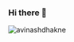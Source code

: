 ### Hi there 👋
<p align="left"> <img src="https://komarev.com/ghpvc/?username=avinashdhakne&label=Profile%20views&color=0e75b6&style=flat" alt="avinashdhakne" /> </p>

<!-- </p> <br>

<p align="center">&nbsp;<img src="https://github-readme-stats.vercel.app/api?username=avinashdhakne" width="58%" height="100%">  
  
</p>
 -->
<!--
**avinashdhakne/avinashdhakne** is a ✨ _special_ ✨ repository because its `README.md` (this file) appears on your GitHub profile.

Here are some ideas to get you started:

- 🔭 I’m currently working on ...
- 🌱 I’m currently learning ...
- 👯 I’m looking to collaborate on ...
- 🤔 I’m looking for help with ...
- 💬 Ask me about ...
- 📫 How to reach me: ...
- 😄 Pronouns: ...
- ⚡ Fun fact: ...
-->
